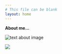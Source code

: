 ```yaml
---
# This file can be blank
layout: home
---
```

**About me...**

![text about image](https://upload.wikimedia.org/wikipedia/commons/8/8e/Eyjafjallaj%C3%B6kull.jpeg)

![](https://images.unsplash.com/photo-1504280390367-361c6d9f38f4?ixlib=rb-1.2.1&ixid=eyJhcHBfaWQiOjEyMDd9&w=1000&q=80)

[link text itself]: http://stevenlubar.net

